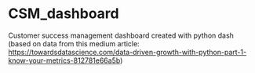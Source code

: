 # CSM_dashboard
Customer success management dashboard created with python dash
(based on data from this medium article: https://towardsdatascience.com/data-driven-growth-with-python-part-1-know-your-metrics-812781e66a5b)
